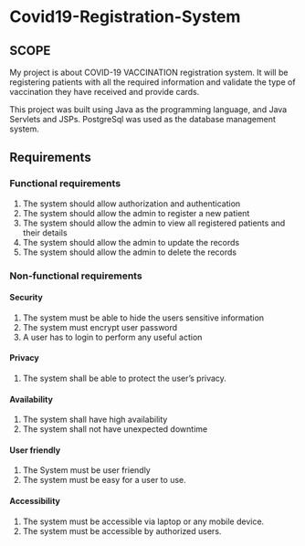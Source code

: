 # Covid19-Registration-System

## SCOPE

My project is about COVID-19 VACCINATION registration system. It will be registering 
patients with all the required information and validate the type of vaccination they have received 
and provide cards.

This project was built using Java as the programming language, and Java Servlets and JSPs. PostgreSql was used as the database management system.

## Requirements

### Functional requirements
1. The system should allow authorization and authentication
2. The system should allow the admin to register a new patient
3. The system should allow the admin to view all registered patients and their details
4. The system should allow the admin to update the records
5. The system should allow the admin to delete the records

### Non-functional requirements
#### Security
1. The system must be able to hide the users sensitive information
2. The system must encrypt user password
3. A user has to login to perform any useful action
#### Privacy
1. The system shall be able to protect the user’s privacy.
#### Availability
1. The system shall have high availability
2. The system shall not have unexpected downtime
#### User friendly
1. The System must be user friendly
2. The system must be easy for a user to use.
#### Accessibility
1. The system must be accessible via laptop or any mobile device.
2. The system must be accessible by authorized users.
